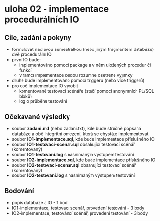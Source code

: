 # uloha 02  - implementace procedurálních IO

## Cíle, zadání a pokyny
  - formulovat nad svou semestrálkou (nebo jiným fragmentem databáze) dvě procedurální IO
  - první IO bude:
    - implementováno pomocí package a v něm uložených procedur či funkcí
    - v rámci implementace budou rozumně ošetřené výjimky
  - druhé bude implementováno pomocí triggeru (nebo více triggerů)
  - pro obě implementace IO vyrobit
    - komentované testovací scénáře (stačí pomocí anonymních PL/SQL bloků)
    - log o průběhu testování

## Očekávané výsledky
  - soubor **zadani.md** (nebo zadani.txt), kde bude stručně popsaná databáze a obě integritní omezení, která se chystáte implementovat
  - soubor **IO1-implementace.sql**, kde bude implementace příslušného IO
  - soubor **IO1-testovaci-scenar.sql** obsahující testovací scénář (komentovaný)
  - soubor **IO1-testovani.log** s nasnímaným výstupem testování
  - soubor **IO2-implementace.sql**, kde bude implementace příslušného IO
  - soubor **IO2-testovaci-scenar.sql** obsahující testovací scénář (komentovaný)
  - soubor **IO2-testovani.log** s nasnímaným výstupem testování

## Bodování
  - popis datábáze a IO - 1 bod
  - IO1-implementace, testovací scenář, provedení testování - 3 body
  - IO2-implementace, testováncí scénář, provedení testování - 3 body
